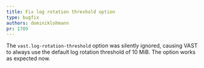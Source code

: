 ```yaml
---
title: Fix log rotation threshold option
type: bugfix
authors: dominiklohmann
pr: 1709
---
```


The `vast.log-rotation-threshold` option was silently ignored, causing VAST to
always use the default log rotation threshold of 10 MiB. The option works as
expected now.
